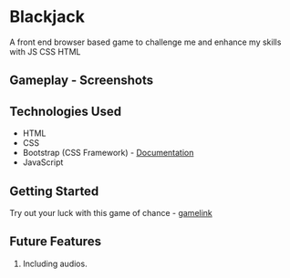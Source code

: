 # Blackjack
A front end browser based game to challenge me and enhance my skills with JS CSS HTML

## Gameplay - Screenshots

## Technologies Used



- HTML
- CSS
- Bootstrap (CSS Framework) - [Documentation]()
- JavaScript

## Getting Started

Try out your luck with this game of chance - [gamelink]()

## Future Features

1. Including audios.
<!-- A README.md file with these sections:

☐ <Your game's title>: A description of your game. Background info of the game is a nice touch.

☐ Screenshot(s): Images of your actual game.

Note: if you edit your README.md on the github website editor, you can copy and paste image files directly to your markdown.

☐ Technologies Used: List of the technologies used, e.g., JavaScript, HTML, CSS...

☐ Getting Started: In this section include the link to your deployed game and any instructions you deem important.

☐ Next Steps: Planned future enhancements (icebox items). -->